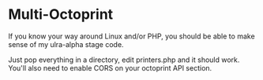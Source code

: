 # Multi-Octoprint
If you know your way around Linux and/or PHP,
you should be able to make sense of my ulra-alpha stage code.

Just pop everything in a directory, edit printers.php and it should work. 
You'll also need to enable CORS on your octoprint API section.

